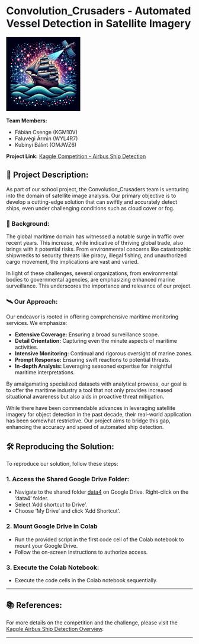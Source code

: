 # Convolution_Crusaders - Automated Vessel Detection in Satellite Imagery
<img src="logo.png" alt="drawing" width="200"/>

**Team Members:**
- Fábián Csenge (KGM10V)
- Faluvégi Ármin (WYL4R7)
- Kubinyi Bálint (OMJWZ6)

**Project Link:** [Kaggle Competition - Airbus Ship Detection](https://www.kaggle.com/competitions/airbus-ship-detection/overview)

## 🚢 Project Description:
As part of our school project, the Convolution_Crusaders team is venturing into the domain of satellite image analysis. Our primary objective is to develop a cutting-edge solution that can swiftly and accurately detect ships, even under challenging conditions such as cloud cover or fog.

### 🌊 Background:
The global maritime domain has witnessed a notable surge in traffic over recent years. This increase, while indicative of thriving global trade, also brings with it potential risks. From environmental concerns like catastrophic shipwrecks to security threats like piracy, illegal fishing, and unauthorized cargo movement, the implications are vast and varied.

In light of these challenges, several organizations, from environmental bodies to governmental agencies, are emphasizing enhanced marine surveillance. This underscores the importance and relevance of our project.

### 🛰️ Our Approach:
Our endeavor is rooted in offering comprehensive maritime monitoring services. We emphasize:
- **Extensive Coverage:** Ensuring a broad surveillance scope.
- **Detail Orientation:** Capturing even the minute aspects of maritime activities.
- **Intensive Monitoring:** Continual and rigorous oversight of marine zones.
- **Prompt Response:** Ensuring swift reactions to potential threats.
- **In-depth Analysis:** Leveraging seasoned expertise for insightful maritime interpretations.

By amalgamating specialized datasets with analytical prowess, our goal is to offer the maritime industry a tool that not only provides increased situational awareness but also aids in proactive threat mitigation.

While there have been commendable advances in leveraging satellite imagery for object detection in the past decade, their real-world application has been somewhat restrictive. Our project aims to bridge this gap, enhancing the accuracy and speed of automated ship detection.

## 🛠️ Reproducing the Solution:
To reproduce our solution, follow these steps:

### 1. Access the Shared Google Drive Folder:
- Navigate to the shared folder [data4](https://drive.google.com/drive/folders/1hYe7QkSBkYvLi3skmBat5-dw1-QkhA_d?usp=sharing) on Google Drive.
   Right-click on the ‘data4’ folder.
- Select ‘Add shortcut to Drive’.
- Choose ‘My Drive’ and click ‘Add Shortcut’.

### 2. Mount Google Drive in Colab
- Run the provided script in the first code cell of the Colab notebook to mount your Google Drive.
- Follow the on-screen instructions to authorize access.

### 3. Execute the Colab Notebook:
- Execute the code cells in the Colab notebook sequentially.
  
---

## 📚 References:
For more details on the competition and the challenge, please visit the [Kaggle Airbus Ship Detection Overview](https://www.kaggle.com/competitions/airbus-ship-detection/overview).

---

